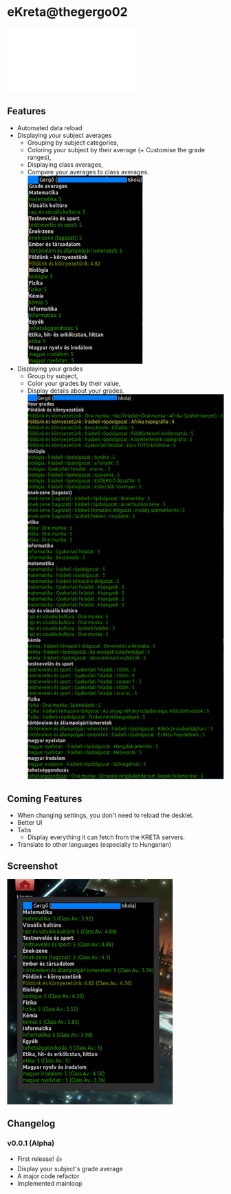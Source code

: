 # eKreta@thegergo02
![A magyar verzió itt van](README_hu.md)

## Features
* Automated data reload
* Displaying your subject averages
  * Grouping by subject categories,
  * Coloring your subject by their average (+ Customise the grade ranges),
  * Displaying class averages,
  * Compare your averages to class averages.
![screenshot_av.png](screenshot_av.png)
* Displaying your grades
  * Group by subject,
  * Color your grades by their value,
  * Display details about your grades.
![screenshot_gra.png](screenshot_gra.png)
## Coming Features
* When changing settings, you don't need to reload the desklet.
* Better UI
* Tabs
  * Display everything it can fetch from the KRETA servers.
* Translate to other languages (especially to Hungarian)

## Screenshot
![screenshot.png](screenshot.png)

## Changelog

### v0.0.1 (Alpha)
* First release! :+1:
* Display your subject's grade average
* A major code refactor
* Implemented mainloop
